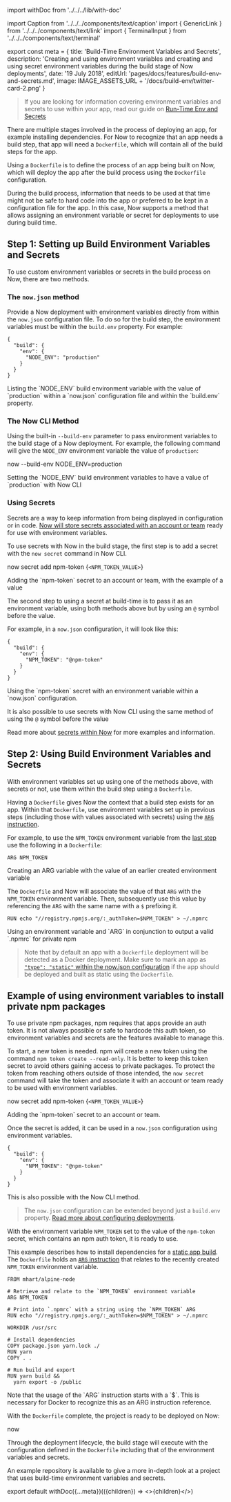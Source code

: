 import withDoc from '../../../lib/with-doc'

import Caption from '../../../components/text/caption'
import { GenericLink } from '../../../components/text/link'
import { TerminalInput } from '../../../components/text/terminal'

export const meta = {
  title: 'Build-Time Environment Variables and Secrets',
  description: 'Creating and using environment variables and creating and using secret environment variables during the build stage of Now deployments',
  date: '19 July 2018',
  editUrl: 'pages/docs/features/build-env-and-secrets.md',
  image: IMAGE_ASSETS_URL + '/docs/build-env/twitter-card-2.png'
}

> If you are looking for information covering environment variables and secrets to use within your app, read our guide on [Run-Time Env and Secrets](/docs/features/env-and-secrets)

There are multiple stages involved in the process of deploying an app, for example installing dependencies. For Now to recognize that an app needs a build step, that app will need a `Dockerfile`, which will contain all of the build steps for the app.

Using a `Dockerfile` is to define the process of an app being built on Now, which will deploy the app after the build process using the `Dockerfile` configuration.

During the build process, information that needs to be used at that time might not be safe to hard code into the app or preferred to be kept in a configuration file for the app. In this case, Now supports a method that allows assigning an environment variable or secret for deployments to use during build time.

## Step 1: Setting up Build Environment Variables and Secrets
To use custom environment variables or secrets in the build process on Now, there are two methods.

### The `now.json` method
Provide a Now deployment with environment variables directly from within the `now.json` configuration file. To do so for the build step, the environment variables must be within the `build.env` property. For example:

```
{
  "build": {
    "env": {
      "NODE_ENV": "production"
    }
  }
}
```
<Caption>Listing the `NODE_ENV` build environment variable with the value of `production` within a `now.json` configuration file and within the `build.env` property.</Caption>

### The Now CLI Method
Using the built-in `--build-env` parameter to pass environment variables to the build stage of a Now deployment. For example, the following command will give the `NODE_ENV` environment variable the value of `production`:

<TerminalInput>now --build-env NODE_ENV=production</TerminalInput>
<Caption>Setting the `NODE_ENV` build environment variables to have a value of `production` with Now CLI</Caption>

### Using Secrets
Secrets are a way to keep information from being displayed in configuration or in code. [Now will store secrets associated with an account or team](/docs/features/env-and-secrets#securing-env-variables-using-secrets) ready for use with environment variables.

To use secrets with Now in the build stage, the first step is to add a secret with the `now secret` command in Now CLI.

<TerminalInput>now secret add npm-token {`<NPM_TOKEN_VALUE>`}</TerminalInput>
<Caption>Adding the `npm-token` secret to an account or team, with the example of a value</Caption>

The second step to using a secret at build-time is to pass it as an environment variable, using both methods above but by using an `@` symbol before the value.

For example, in a `now.json` configuration, it will look like this:

```
{
  "build": {
    "env": {
      "NPM_TOKEN": "@npm-token"
    }
  }
}
```
<Caption>Using the `npm-token` secret with an environment variable within a `now.json` configuration.</Caption>

It is also possible to use secrets with Now CLI using the same method of using the `@` symbol before the value

Read more about [secrets within Now](/docs/features/env-and-secrets#securing-env-variables-using-secrets) for more examples and information.

## Step 2: Using Build Environment Variables and Secrets
With environment variables set up using one of the methods above, with secrets or not, use them within the build step using a `Dockerfile`.

Having a `Dockerfile` gives Now the context that a build step exists for an app. Within that `Dockerfile`, use environment variables set up in previous steps (including those with values associated with secrets) using the [`ARG` instruction](https://docs.docker.com/engine/reference/builder/#arg).

For example, to use the `NPM_TOKEN` environment variable from the [last step](#using-secrets) use the following in a `Dockerfile`:
```
ARG NPM_TOKEN
```
<Caption>Creating an ARG variable with the value of an earlier created environment variable</Caption>

The `Dockerfile` and Now will associate the value of that `ARG` with the `NPM_TOKEN` environment variable. Then, subsequently use this value by referencing the `ARG` with the same name with a `$` prefixing it.

```
RUN echo "//registry.npmjs.org/:_authToken=$NPM_TOKEN" > ~/.npmrc
```
<Caption>Using an environment variable and `ARG` in conjunction to output a valid `.npmrc` for private npm</Caption>

> Note that by default an app with a `Dockerfile` deployment will be detected as a Docker deployment. Make sure to mark an app as [`"type": "static"` within the now.json configuration](docs/features/static-builds#step-3:-configuring-now-for-static-deployments) if the app should be deployed and built as static using the `Dockerfile`.

## Example of using environment variables to install private npm packages
To use private npm packages, npm requires that apps provide an auth token. It is not always possible or safe to hardcode this auth token, so environment variables and secrets are the features available to manage this.

To start, a new token is needed. npm will create a new token using the command `npm token create --read-only`. It is better to keep this token secret to avoid others gaining access to private packages. To protect the token from reaching others outside of those intended, the `now secret` command will take the token and associate it with an account or team ready to be used with environment variables.

<TerminalInput>now secret add npm-token {`<NPM_TOKEN_VALUE>`}</TerminalInput>
<Caption>Adding the `npm-token` secret to an account or team.</Caption>

Once the secret is added, it can be used in a `now.json` configuration using environment variables.
```
{
  "build": {
    "env": {
      "NPM_TOKEN": "@npm-token"
    }
  }
}
```
<Caption>This is also possible with the <GenericLink href="#the-now-cli-method">Now CLI method</GenericLink>.</Caption>

> The `now.json` configuration can be extended beyond just a `build.env` property. [Read more about configuring deployments](/docs/features/configuration).

With the environment variable `NPM_TOKEN` set to the value of the `npm-token` secret, which contains an npm auth token, it is ready to use.

This example describes how to install dependencies for a [static app build](/docs/features/static-builds). The `Dockerfile` holds an [`ARG` instruction](https://docs.docker.com/engine/reference/builder/#arg) that relates to the recently created `NPM_TOKEN` environment variable.

```
FROM mhart/alpine-node

# Retrieve and relate to the `NPM_TOKEN` environment variable
ARG NPM_TOKEN

# Print into `.npmrc` with a string using the `NPM_TOKEN` ARG
RUN echo "//registry.npmjs.org/:_authToken=$NPM_TOKEN" > ~/.npmrc

WORKDIR /usr/src

# Install dependencies
COPY package.json yarn.lock ./
RUN yarn
COPY . .

# Run build and export
RUN yarn build &&
  yarn export -o /public
```
<Caption>Note that the usage of the `ARG` instruction starts with a `$`. This is necessary for Docker to recognize this as an <GenericLink href="https://docs.docker.com/engine/reference/builder/#arg">ARG instruction reference</GenericLink>.</Caption>

With the `Dockerfile` complete, the project is ready to be deployed on Now:

<TerminalInput>now</TerminalInput>

Through the deployment lifecycle, the build stage will execute with the configuration defined in the `Dockerfile` including that of the environment variables and secrets.

An example repository is available to give a more in-depth look at a project that uses build-time environment variables and secrets.

export default withDoc({...meta})(({children}) => <>{children}</>)
